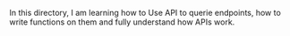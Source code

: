 In this directory, I am learning how to Use API to querie endpoints, how to write functions on them and fully understand how APIs work.